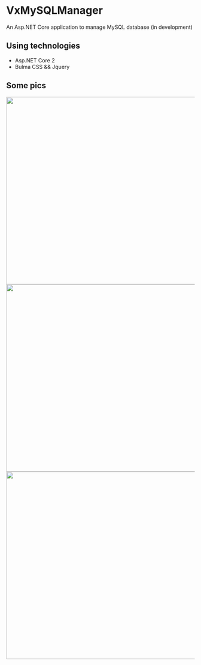 # VxMySQLManager
An Asp.NET Core application to manage MySQL database (in development)

## Using technologies

* Asp.NET Core 2
* Bulma CSS && Jquery

## Some pics

<img src="https://cdn.rawgit.com/lugrugzo/VxMySQLManager/f6d11e01/pic/1.png" width="900" height="500">
<img src="https://cdn.rawgit.com/lugrugzo/VxMySQLManager/f6d11e01/pic/2.png" width="900" height="500">
<img src="https://cdn.rawgit.com/lugrugzo/VxMySQLManager/f6d11e01/pic/3.png" width="900" height="500">
